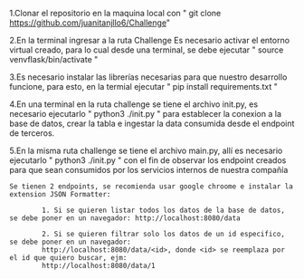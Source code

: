1.Clonar el repositorio en la maquina local con " git clone https://github.com/juanitanjllo6/Challenge"
 
2.En la terminal ingresar a la ruta Challenge
Es necesario activar el entorno virtual creado, para lo cual desde una terminal, se debe ejecutar " source venvflask/bin/activate "

3.Es necesario instalar las librerías necesarias para que nuestro desarrollo funcione, para esto, en la termial ejecutar 
 " pip install requirements.txt "

4.En una terminal en la ruta challenge se tiene el archivo init.py, es necesario ejecutarlo " python3 ./init.py " para establecer la conexion a la base de datos, crear la tabla e ingestar la data consumida desde el endpoint de terceros.

5.En la misma ruta challenge se tiene el archivo main.py, allí es necesario ejecutarlo " python3 ./init.py " con el fin de observar los endpoint creados para que sean consumidos por los servicios internos de nuestra compañía

    Se tienen 2 endpoints, se recomienda usar google chroome e instalar la extension JSON Formatter:

            1. Si se quieren listar todos los datos de la base de datos, se debe poner en un navegador: http://localhost:8080/data
    
            2. Si se quieren filtrar solo los datos de un id especifico, se debe poner en un navegador: 
            http://localhost:8080/data/<id>, donde <id> se reemplaza por el id que quiero buscar, ejm:   
            http://localhost:8080/data/1


